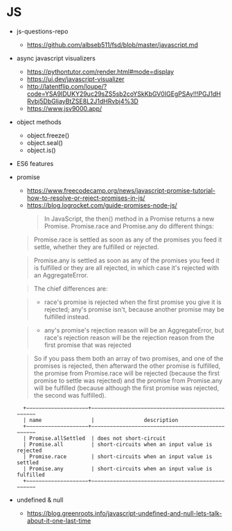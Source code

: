 # JS

- js-questions-repo
  - https://github.com/albseb511/fsd/blob/master/javascript.md
- async javascript visualizers
  - https://pythontutor.com/render.html#mode=display
  - https://ui.dev/javascript-visualizer
  - http://latentflip.com/loupe/?code=YSA9IDUKY29uc29sZS5sb2coYSkKbGV0IGEgPSAy!!!PGJ1dHRvbj5DbGljayBtZSE8L2J1dHRvbj4%3D
  - https://www.jsv9000.app/
- object methods
  - object.freeze()
  - object.seal()
  - object.is()
- ES6 features
- promise

  - https://www.freecodecamp.org/news/javascript-promise-tutorial-how-to-resolve-or-reject-promises-in-js/
  - https://blog.logrocket.com/guide-promises-node-js/
    > In JavaScript, the then() method in a Promise returns a new Promise.
    > Promise.race and Promise.any do different things:

  > Promise.race is settled as soon as any of the promises you feed it settle, whether they are fulfilled or rejected.

  > Promise.any is settled as soon as any of the promises you feed it is fulfilled or they are all rejected, in which case it's rejected with an AggregateError.

  > The chief differences are:

  > - race's promise is rejected when the first promise you give it is rejected; any's promise isn't, because another promise may be fulfilled instead.

  > - any's promise's rejection reason will be an AggregateError, but race's rejection reason will be the rejection reason from the first promise that was rejected

  > So if you pass them both an array of two promises, and one of the promises is rejected, then afterward the other promise is fulfilled, the promise from Promise.race will be rejected (because the first promise to settle was rejected) and the promise from Promise.any will be fulfilled (because although the first promise was rejected, the second was fulfilled).

  ```
    +−−−−−−−−−−−−−−−−−−−−+−−−−−−−−−−−−−−−−−−−−−−−−−−−−−−−−−−−−−−−−−−−−−−−−−
    | name                |                description
    +−−−−−−−−−−−−−−−−−−−−+−−−−−−−−−−−−−−−−−−−−−−−−−−−−−−−−−−−−−−−−−−−−−−−−−
    | Promise.allSettled  | does not short-circuit
    | Promise.all         | short-circuits when an input value is rejected
    | Promise.race        | short-circuits when an input value is settled
    | Promise.any         | short-circuits when an input value is fulfilled
    +−−−−−−−−−−−−−−−−−−−−+−−−−−−−−−−−−−−−−−−−−−−−−−−−−−−−−−−−−−−−−−−−−−−−−−
  ```

- undefined & null
  - https://blog.greenroots.info/javascript-undefined-and-null-lets-talk-about-it-one-last-time
